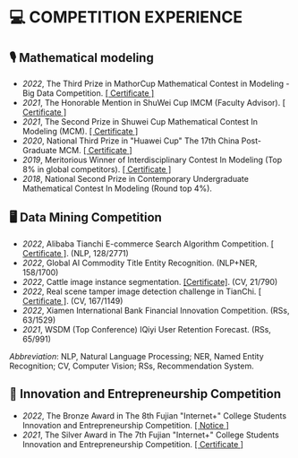 # 💻 COMPETITION EXPERIENCE

## 🎙 Mathematical modeling
- *2022*, The Third Prize in MathorCup Mathematical Contest in Modeling - Big Data Competition. [\[ Certificate \]](https://drive.google.com/file/d/1h1JiUrSpstzzNeO2ZZI3Jecczjqee4k7/view?usp=sharing)
- *2021*, The Honorable  Mention in ShuWei Cup IMCM (Faculty Advisor). [\[ Certificate \]](https://drive.google.com/file/d/1DYGDHOs4y7_G5CJZSt-HtKkXj3yFGpWU/view?usp=sharing)
- *2021*, The Second Prize in Shuwei Cup Mathematical Contest In Modeling (MCM). [\[ Certificate \]](https://drive.google.com/file/d/1EsEf4kvOo8mfO6XNtFDMPfMW3hFiYMng/view?usp=sharing)
- *2020*, National Third Prize in "Huawei Cup" The 17th China Post-Graduate MCM. [\[ Certificate \]](https://drive.google.com/file/d/18ZNxM0dwu0zkgO0Tr6Ud69_Gq5HfSYBa/view?usp=sharing)
- *2019*, Meritorious Winner of Interdisciplinary Contest In Modeling (Top 8% in global competitors). [\[ Certificate \]](https://drive.google.com/file/d/18ZNxM0dwu0zkgO0Tr6Ud69_Gq5HfSYBa/view?usp=sharing)
- *2018*, National Second Prize in Contemporary Undergraduate Mathematical Contest In Modeling (Round top 4%).

## 🖥️ Data Mining Competition
- *2022*, Alibaba Tianchi E-commerce Search Algorithm Competition. [\[ Certificate \]](https://drive.google.com/file/d/1bMpn6l_laGjl_VEecycNWFTo6nIITXJJ/view?usp=sharing). (NLP, 128/2771)
- *2022*, Global AI Commodity Title Entity Recognition. (NLP+NER, 158/1700)
- *2022*, Cattle image instance segmentation. [\[Certificate\]](https://drive.google.com/file/d/1wuwPuE-ZgmUn6D0uYibVeP-S9G4-krz4/view?usp=sharing). (CV, 21/790)
- *2022*, Real scene tamper image detection challenge in TianChi. [\[ Certificate \]](https://drive.google.com/file/d/18eq9Edqtdzy1Q2f4qDfUD-ujA4lqD2tB/view?usp=sharing). (CV, 167/1149)
- *2022*, Xiamen International Bank Financial Innovation Competition. (RSs, 63/1529)
- *2021*, WSDM (Top Conference) IQiyi User Retention Forecast. (RSs, 65/991)

*Abbreviation*: NLP, Natural Language Processing; NER, Named Entity Recognition; CV, Computer Vision; RSs, Recommendation System.

## 📱 Innovation and Entrepreneurship Competition
- *2022*, The Bronze Award in The 8th Fujian "Internet+" College Students Innovation and Entrepreneurship Competition. [\[ Notice \]](http://jyt.fujian.gov.cn/xxgk/gggs/202208/t20220812_5974884.htm)
- *2021*, The Silver Award in The 7th Fujian "Internet+" College Students Innovation and Entrepreneurship Competition. [\[ Certificate \]](https://drive.google.com/file/d/1a5TjE99s7KhaqYJyvaOlW36ZScykOP_h/view?usp=sharing)
